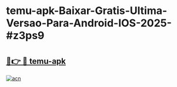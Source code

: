 # temu-apk-Baixar-Gratis-Ultima-Versao-Para-Android-IOS-2025-#z3ps9

# <h2><a href="https://ainizakaria.my?title=temu-apk&ref=24M">🔗👉 🔴 temu-apk</a></h2>

[![acn](https://github.com/user-attachments/assets/0f9c940e-d8b0-45ae-aac7-cd30a18b3e1c)](https://ainizakaria.my?title=temu-apk&ref=24M)


